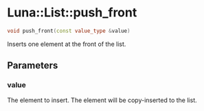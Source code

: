 # Luna::List::push_front

```c++
void push_front(const value_type &value)
```

Inserts one element at the front of the list. 



## Parameters
### value
The element to insert. The element will be copy-inserted to the list. 

